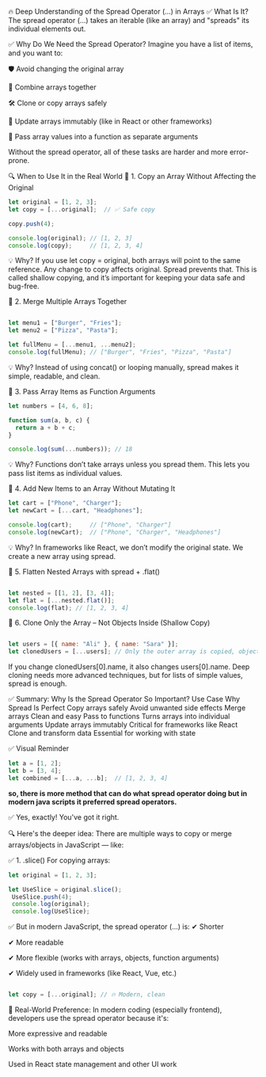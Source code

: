 🔥 Deep Understanding of the Spread Operator (...) in Arrays
✅ What Is It?
The spread operator (...) takes an iterable (like an array) and "spreads" its individual elements out.

✅ Why Do We Need the Spread Operator?
Imagine you have a list of items, and you want to:

🛡 Avoid changing the original array

🔗 Combine arrays together

🛠 Clone or copy arrays safely

🔄 Update arrays immutably (like in React or other frameworks)

📩 Pass array values into a function as separate arguments

Without the spread operator, all of these tasks are harder and more error-prone.


🔍 When to Use It in the Real World
🔹 1. Copy an Array Without Affecting the Original
```js
let original = [1, 2, 3];
let copy = [...original];  // ✅ Safe copy

copy.push(4);

console.log(original); // [1, 2, 3]
console.log(copy);     // [1, 2, 3, 4]

```

💡 Why?
If you use let copy = original, both arrays will point to the same reference. Any change to copy affects original. Spread prevents that.
This is called shallow copying, and it’s important for keeping your data safe and bug-free.

🔹 2. Merge Multiple Arrays Together
```js

let menu1 = ["Burger", "Fries"];
let menu2 = ["Pizza", "Pasta"];

let fullMenu = [...menu1, ...menu2];
console.log(fullMenu); // ["Burger", "Fries", "Pizza", "Pasta"]
```
💡 Why?
Instead of using concat() or looping manually, spread makes it simple, readable, and clean.

🔹 3. Pass Array Items as Function Arguments
```js
let numbers = [4, 6, 8];

function sum(a, b, c) {
  return a + b + c;
}

console.log(sum(...numbers)); // 18
```
💡 Why?
Functions don’t take arrays unless you spread them. This lets you pass list items as individual values.

🔹 4. Add New Items to an Array Without Mutating It
```js
let cart = ["Phone", "Charger"];
let newCart = [...cart, "Headphones"];

console.log(cart);     // ["Phone", "Charger"]
console.log(newCart);  // ["Phone", "Charger", "Headphones"]
```
💡 Why?
In frameworks like React, we don’t modify the original state. We create a new array using spread.

🔹 5. Flatten Nested Arrays with spread + .flat()
```js

let nested = [[1, 2], [3, 4]];
let flat = [...nested.flat()];
console.log(flat); // [1, 2, 3, 4]
```
🔹 6. Clone Only the Array – Not Objects Inside (Shallow Copy)
```js

let users = [{ name: "Ali" }, { name: "Sara" }];
let clonedUsers = [...users]; // Only the outer array is copied, objects still shared
```
If you change clonedUsers[0].name, it also changes users[0].name. Deep cloning needs more advanced techniques, but for lists of simple values, spread is enough.

✅ Summary: Why Is the Spread Operator So Important?
Use Case	Why Spread Is Perfect
Copy arrays safely	Avoid unwanted side effects
Merge arrays	Clean and easy
Pass to functions	Turns arrays into individual arguments
Update arrays immutably	Critical for frameworks like React
Clone and transform data	Essential for working with state

✅ Visual Reminder
```js
let a = [1, 2];
let b = [3, 4];
let combined = [...a, ...b];  // [1, 2, 3, 4]
```

**so,  there is more method that can do what spread operator doing but in modern java scripts it preferred spread operators.**

✅ Yes, exactly! You've got it right.

🔍 Here's the deeper idea:
There are multiple ways to copy or merge arrays/objects in JavaScript — like:

✅ 1. .slice()
For copying arrays:
```js
let original = [1, 2, 3];

let UseSlice = original.slice();
 UseSlice.push(4);
 console.log(original);
 console.log(UseSlice); 
```

✅ But in modern JavaScript, the spread operator (...) is:
✔ Shorter

✔ More readable

✔ More flexible (works with arrays, objects, function arguments)

✔ Widely used in frameworks (like React, Vue, etc.)

```js

let copy = [...original]; // 🔥 Modern, clean
```
🧠 Real-World Preference:
In modern coding (especially frontend), developers use the spread operator because it's:

More expressive and readable

Works with both arrays and objects

Used in React state management and other UI work

